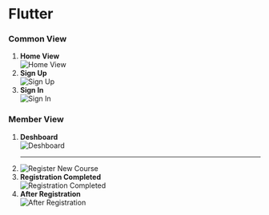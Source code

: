 # Flutter

### Common View
1. **Home View**  
   ![Home View](images/home_page.jpg)
2. **Sign Up**  
   ![Sign Up](images/reg_page.jpg)
3. **Sign In**  
   ![Sign In](images/sign_in_page.jpg)

### Member View   
1. **Deshboard**  
   ![Deshboard](images/deshboard.jpg)
6. ****  
   ![Register New Course](Servlet-images/7.jpg)
7. **Registration Completed**  
   ![Registration Completed](Servlet-images/8.jpg)
8. **After Registration**  
   ![After Registration](Servlet-images/9.jpg)
